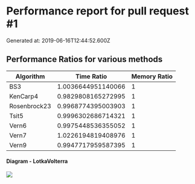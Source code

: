 # Performance report for pull request #1 

 Generated at: 2019-06-16T12:44:52.600Z

## Performance Ratios for various methods

 Algorithm | Time Ratio | Memory Ratio 
 --- | --- | --- 
 BS3 | 1.0036644951140066 | 1 
 KenCarp4 | 0.9829808165272995 | 1 
 Rosenbrock23 | 0.9968774395003903 | 1 
 Tsit5 | 0.9996302686714321 | 1 
 Vern6 | 0.9975448536355052 | 1 
 Vern7 | 1.0226194819408976 | 1 
 Vern9 | 0.9947717959587395 | 1 


#### Diagram - LotkaVolterra

![](https://i.imgur.com/8svQVQq.png)

